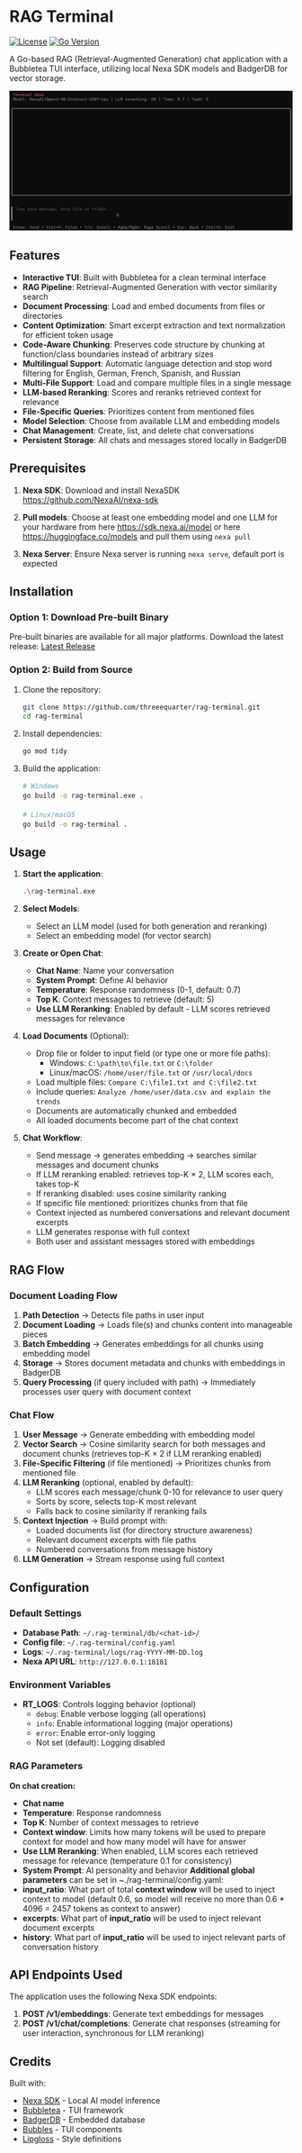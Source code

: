 # RAG Terminal

[![License](https://img.shields.io/badge/license-APACHE2-blue.svg)](LICENSE)
[![Go Version](https://img.shields.io/badge/go-1.25+-00ADD8.svg)](https://golang.org)

A Go-based RAG (Retrieval-Augmented Generation) chat application with a Bubbletea TUI interface, utilizing local Nexa SDK models and BadgerDB for vector storage.

![demo.gif](media%2Fdemo.gif)

## Features

- **Interactive TUI**: Built with Bubbletea for a clean terminal interface
- **RAG Pipeline**: Retrieval-Augmented Generation with vector similarity search
- **Document Processing**: Load and embed documents from files or directories
- **Content Optimization**: Smart excerpt extraction and text normalization for efficient token usage
- **Code-Aware Chunking**: Preserves code structure by chunking at function/class boundaries instead of arbitrary sizes
- **Multilingual Support**: Automatic language detection and stop word filtering for English, German, French, Spanish, and Russian
- **Multi-File Support**: Load and compare multiple files in a single message
- **LLM-based Reranking**: Scores and reranks retrieved context for relevance
- **File-Specific Queries**: Prioritizes content from mentioned files
- **Model Selection**: Choose from available LLM and embedding models
- **Chat Management**: Create, list, and delete chat conversations
- **Persistent Storage**: All chats and messages stored locally in BadgerDB

## Prerequisites

1. **Nexa SDK**: Download and install NexaSDK https://github.com/NexaAI/nexa-sdk

2. **Pull models**: Choose at least one embedding model and one LLM for your hardware from here https://sdk.nexa.ai/model or here https://huggingface.co/models and pull them using `nexa pull`

3. **Nexa Server**: Ensure Nexa server is running `nexa serve`, default port is expected

## Installation

### Option 1: Download Pre-built Binary

Pre-built binaries are available for all major platforms. Download the latest release: [Latest Release](https://github.com/threeequarter/rag-terminal/releases/latest)

### Option 2: Build from Source

1. Clone the repository:
   ```bash
   git clone https://github.com/threeequarter/rag-terminal.git
   cd rag-terminal
   ```

2. Install dependencies:
   ```bash
   go mod tidy
   ```

3. Build the application:
   ```bash
   # Windows
   go build -o rag-terminal.exe .

   # Linux/macOS
   go build -o rag-terminal .
   ```

## Usage

1. **Start the application**:
   ```bash
   .\rag-terminal.exe
   ```

2. **Select Models**:
   - Select an LLM model (used for both generation and reranking)
   - Select an embedding model (for vector search)

3. **Create or Open Chat**:
   - **Chat Name**: Name your conversation
   - **System Prompt**: Define AI behavior
   - **Temperature**: Response randomness (0-1, default: 0.7)
   - **Top K**: Context messages to retrieve (default: 5)
   - **Use LLM Reranking**: Enabled by default - LLM scores retrieved messages for relevance

4. **Load Documents** (Optional):
   - Drop file or folder to input field (or type one or more file paths):
     - Windows: `C:\path\to\file.txt` or `C:\folder`
     - Linux/macOS: `/home/user/file.txt` or `/usr/local/docs`
   - Load multiple files: `Compare C:\file1.txt and C:\file2.txt`
   - Include queries: `Analyze /home/user/data.csv and explain the trends`
   - Documents are automatically chunked and embedded
   - All loaded documents become part of the chat context

5. **Chat Workflow**:
   - Send message → generates embedding → searches similar messages and document chunks
   - If LLM reranking enabled: retrieves top-K × 2, LLM scores each, takes top-K
   - If reranking disabled: uses cosine similarity ranking
   - If specific file mentioned: prioritizes chunks from that file
   - Context injected as numbered conversations and relevant document excerpts
   - LLM generates response with full context
   - Both user and assistant messages stored with embeddings

## RAG Flow

### Document Loading Flow

1. **Path Detection** → Detects file paths in user input
2. **Document Loading** → Loads file(s) and chunks content into manageable pieces
3. **Batch Embedding** → Generates embeddings for all chunks using embedding model
4. **Storage** → Stores document metadata and chunks with embeddings in BadgerDB
5. **Query Processing** (if query included with path) → Immediately processes user query with document context

### Chat Flow

1. **User Message** → Generate embedding with embedding model
2. **Vector Search** → Cosine similarity search for both messages and document chunks (retrieves top-K × 2 if LLM reranking enabled)
3. **File-Specific Filtering** (if file mentioned) → Prioritizes chunks from mentioned file
4. **LLM Reranking** (optional, enabled by default):
   - LLM scores each message/chunk 0-10 for relevance to user query
   - Sorts by score, selects top-K most relevant
   - Falls back to cosine similarity if reranking fails
5. **Context Injection** → Build prompt with:
   - Loaded documents list (for directory structure awareness)
   - Relevant document excerpts with file paths
   - Numbered conversations from message history
6. **LLM Generation** → Stream response using full context

## Configuration

### Default Settings

- **Database Path**: `~/.rag-terminal/db/<chat-id>/`
- **Config file**: `~/.rag-terminal/config.yaml`
- **Logs**: `~/.rag-terminal/logs/rag-YYYY-MM-DD.log`
- **Nexa API URL**: `http://127.0.0.1:18181`

### Environment Variables

- **RT_LOGS**: Controls logging behavior (optional)
  - `debug`: Enable verbose logging (all operations)
  - `info`: Enable informational logging (major operations)
  - `error`: Enable error-only logging
  - Not set (default): Logging disabled

### RAG Parameters
**On chat creation:**
- **Chat name**
- **Temperature**: Response randomness
- **Top K**: Number of context messages to retrieve
- **Context window**: Limits how many tokens will be used to prepare context for model and how many model will have for answer
- **Use LLM Reranking**: When enabled, LLM scores each retrieved message for relevance (temperature 0.1 for consistency)
- **System Prompt**: AI personality and behavior
**Additional global parameters** can be set in ~./rag-terminal/config.yaml:
- **input_ratio**: What part of total **context window** will be used to inject context to model (default 0.6, so model will receive no more than 0.6 * 4096 = 2457 tokens as context to answer)
- **excerpts**: What part of **input_ratio** will be used to inject relevant document excerpts
- **history**: What part of **input_ratio** will be used to inject relevant parts of conversation history

## API Endpoints Used

The application uses the following Nexa SDK endpoints:

1. **POST /v1/embeddings**: Generate text embeddings for messages
2. **POST /v1/chat/completions**: Generate chat responses (streaming for user interaction, synchronous for LLM reranking)

## Credits

Built with:
- [Nexa SDK](https://github.com/NexaAI/nexa-sdk) - Local AI model inference
- [Bubbletea](https://github.com/charmbracelet/bubbletea) - TUI framework
- [BadgerDB](https://github.com/dgraph-io/badger) - Embedded database
- [Bubbles](https://github.com/charmbracelet/bubbles) - TUI components
- [Lipgloss](https://github.com/charmbracelet/lipgloss) - Style definitions
